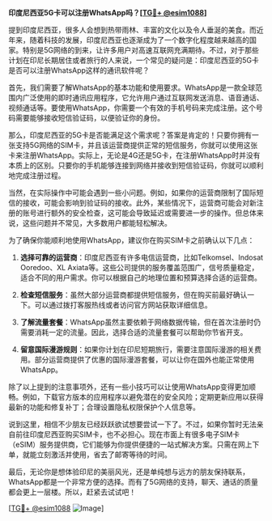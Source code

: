 **印度尼西亚5G卡可以注册WhatsApp吗？[[TG💪+ @esim1088](https://t.me/s/esim1088)]**

提到印度尼西亚，很多人会想到热带雨林、丰富的文化以及令人垂涎的美食。而近年来，随着科技的发展，印度尼西亚也逐渐成为了一个数字化程度越来越高的国家。特别是5G网络的到来，让许多用户对高速互联网充满期待。不过，对于那些计划在印尼长期居住或者旅行的人来说，一个常见的疑问是：印度尼西亚的5G卡是否可以注册WhatsApp这样的通讯软件呢？

首先，我们需要了解WhatsApp的基本功能和使用要求。WhatsApp是一款全球范围内广泛使用的即时通讯应用程序，它允许用户通过互联网发送消息、语音通话、视频通话等。要使用WhatsApp，你需要一个有效的手机号码来完成注册。这个号码需要能够接收短信验证码，以便验证你的身份。

那么，印度尼西亚的5G卡是否能满足这个需求呢？答案是肯定的！只要你拥有一张支持5G网络的SIM卡，并且该运营商提供正常的短信服务，你就可以使用这张卡来注册WhatsApp。实际上，无论是4G还是5G卡，在注册WhatsApp时并没有本质上的区别。只要你的手机能够连接到网络并接收到短信验证码，你就可以顺利地完成注册过程。

当然，在实际操作中可能会遇到一些小问题。例如，如果你的运营商限制了国际短信的接收，可能会影响到验证码的接收。此外，某些情况下，运营商可能会对新注册的账号进行额外的安全检查，这可能会导致延迟或需要进一步的操作。但总体来说，这些问题并不常见，大多数用户都能轻松解决。

为了确保你能顺利地使用WhatsApp，建议你在购买SIM卡之前确认以下几点：

1. **选择可靠的运营商**：印度尼西亚有许多电信运营商，比如Telkomsel、Indosat Ooredoo、XL Axiata等。这些公司提供的服务覆盖范围广，信号质量稳定，适合不同的用户需求。你可以根据自己的地理位置和预算选择合适的运营商。

2. **检查短信服务**：虽然大部分运营商都提供短信服务，但在购买前最好确认一下。可以通过拨打客服热线或者访问官方网站获取详细信息。

3. **了解流量套餐**：WhatsApp虽然主要依赖于网络数据传输，但在首次注册时仍需要消耗一定的流量。因此，选择合适的流量套餐可以帮助你节省开支。

4. **留意国际漫游规则**：如果你计划在印尼短期旅行，需要注意国际漫游的相关费用。部分运营商提供了优惠的国际漫游套餐，可以让你在国外也能正常使用WhatsApp。

除了以上提到的注意事项外，还有一些小技巧可以让使用WhatsApp变得更加顺畅。例如，下载官方版本的应用程序以避免潜在的安全风险；定期更新应用以获得最新的功能和修复补丁；合理设置隐私权限保护个人信息等。

说到这里，相信不少朋友已经跃跃欲试想要尝试一下了。不过，如果你暂时无法亲自前往印度尼西亚购买SIM卡，也不必担心。现在市面上有很多电子SIM卡（eSIM）服务提供商，它们能够为你提供便捷的一站式解决方案。只需在网上下单，就能立刻激活并使用，省去了邮寄等待的时间。

最后，无论你是想体验印尼的美丽风光，还是单纯想与远方的朋友保持联系，WhatsApp都是一个非常方便的选择。而有了5G网络的支持，聊天、通话的质量都会更上一层楼。所以，赶紧去试试吧！

[[TG💪+ @esim1088](https://t.me/s/esim1088) ![Image](https://i.postimg.cc/4NQfJmqS/Snipaste-2025-05-13-00-14-12.png)]